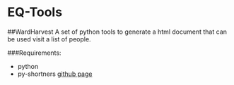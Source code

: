 # EQ-Tools

##WardHarvest
A set of python tools to generate a html document that can be used visit a list of people.


###Requirements:
- python
- py-shortners [github page](https://github.com/ellisonleao/pyshorteners)